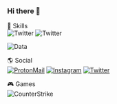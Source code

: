 ### Hi there 👋

🚀 Skills </br>
![Twitter](https://img.shields.io/badge/Dart-0175C2?style=for-the-badge&logo=dart&logoColor=white)
![Twitter](https://img.shields.io/badge/Flutter-02569B?style=for-the-badge&logo=flutter&logoColor=white)

![Data](https://github-readme-stats.vercel.app/api?username=Eder-BL&theme=dracula)

🌎 Social </br>
[![ProtonMail](https://img.shields.io/badge/ProtonMail-8B89CC?style=for-the-badge&logo=protonmail&logoColor=white)](mailto:ederbl@proton.me)
[![Instagram](https://img.shields.io/badge/Instagram-E4405F?style=for-the-badge&logo=instagram&logoColor=white)](https://www.instagram.com/eder.bergmann/)
[![Twitter](https://img.shields.io/badge/Twitter-1DA1F2?style=for-the-badge&logo=twitter&logoColor=white)](https://www.twitter.com/sr_eder_bl/)

🎮 Games </br>
![CounterStrike](https://img.shields.io/badge/Counter_Strike-000000?style=for-the-badge&logo=counter-strike&logoColor=white)
 </br>
